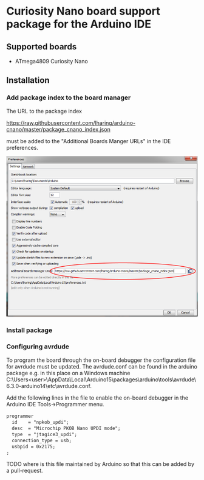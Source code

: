 # Curiosity Nano board support package for the Arduino IDE

## Supported boards
- ATmega4809 Curiosity Nano

## Installation
### Add package index to the board manager
The URL to the package index

https://raw.githubusercontent.com/lharing/arduino-cnano/master/package_cnano_index.json

must be added to the "Additional Boards Manger URLs" in the IDE preferences.

![Board Manager](./doc/arduino-ide-preferences.png)
### Install package

### Configuring avrdude

To program the board through the on-board debugger the configuration file for avrdude must be updated. The avrdude.conf can be found in the arduino package e.g. in this place on a Windows machine C:\Users\<user>\AppData\Local\Arduino15\packages\arduino\tools\avrdude\6.3.0-arduino14\etc\avrdude.conf.

Add the following lines in the file to enable the on-board debugger in the Arduino IDE Tools->Programmer menu.
```
programmer
  id    = "npkob_updi";
  desc  = "Microchip PKOB Nano UPDI mode";
  type  = "jtagice3_updi";
  connection_type = usb;
  usbpid = 0x2175;
;
```

TODO where is this file maintained by Arduino so that this can be added by a pull-request.


